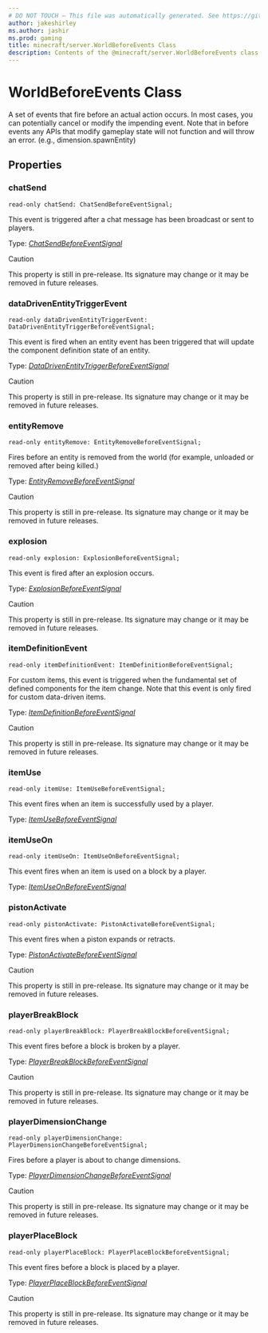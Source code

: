 ```yaml
---
# DO NOT TOUCH — This file was automatically generated. See https://github.com/mojang/minecraftapidocsgenerator to modify descriptions, examples, etc.
author: jakeshirley
ms.author: jashir
ms.prod: gaming
title: minecraft/server.WorldBeforeEvents Class
description: Contents of the @minecraft/server.WorldBeforeEvents class.
---
```

# WorldBeforeEvents Class

A set of events that fire before an actual action occurs. In most cases, you can potentially cancel or modify the impending event. Note that in before events any APIs that modify gameplay state will not function and will throw an error. (e.g., dimension.spawnEntity) 

## Properties

### **chatSend**
`read-only chatSend: ChatSendBeforeEventSignal;`

This event is triggered after a chat message has been broadcast or sent to players.

Type: [*ChatSendBeforeEventSignal*](ChatSendBeforeEventSignal.md)

> [!CAUTION]
> This property is still in pre-release.  Its signature may change or it may be removed in future releases.

### **dataDrivenEntityTriggerEvent**
`read-only dataDrivenEntityTriggerEvent: DataDrivenEntityTriggerBeforeEventSignal;`

This event is fired when an entity event has been triggered that will update the component definition state of an entity.

Type: [*DataDrivenEntityTriggerBeforeEventSignal*](DataDrivenEntityTriggerBeforeEventSignal.md)

> [!CAUTION]
> This property is still in pre-release.  Its signature may change or it may be removed in future releases.

### **entityRemove**
`read-only entityRemove: EntityRemoveBeforeEventSignal;`

Fires before an entity is removed from the world (for example, unloaded or removed after being killed.)

Type: [*EntityRemoveBeforeEventSignal*](EntityRemoveBeforeEventSignal.md)

> [!CAUTION]
> This property is still in pre-release.  Its signature may change or it may be removed in future releases.

### **explosion**
`read-only explosion: ExplosionBeforeEventSignal;`

This event is fired after an explosion occurs.

Type: [*ExplosionBeforeEventSignal*](ExplosionBeforeEventSignal.md)

> [!CAUTION]
> This property is still in pre-release.  Its signature may change or it may be removed in future releases.

### **itemDefinitionEvent**
`read-only itemDefinitionEvent: ItemDefinitionBeforeEventSignal;`

For custom items, this event is triggered when the fundamental set of defined components for the item change.  Note that this event is only fired for custom data-driven items.

Type: [*ItemDefinitionBeforeEventSignal*](ItemDefinitionBeforeEventSignal.md)

> [!CAUTION]
> This property is still in pre-release.  Its signature may change or it may be removed in future releases.

### **itemUse**
`read-only itemUse: ItemUseBeforeEventSignal;`

This event fires when an item is successfully used by a player.

Type: [*ItemUseBeforeEventSignal*](ItemUseBeforeEventSignal.md)

### **itemUseOn**
`read-only itemUseOn: ItemUseOnBeforeEventSignal;`

This event fires when an item is used on a block by a player.

Type: [*ItemUseOnBeforeEventSignal*](ItemUseOnBeforeEventSignal.md)

### **pistonActivate**
`read-only pistonActivate: PistonActivateBeforeEventSignal;`

This event fires when a piston expands or retracts.

Type: [*PistonActivateBeforeEventSignal*](PistonActivateBeforeEventSignal.md)

> [!CAUTION]
> This property is still in pre-release.  Its signature may change or it may be removed in future releases.

### **playerBreakBlock**
`read-only playerBreakBlock: PlayerBreakBlockBeforeEventSignal;`

This event fires before a block is broken by a player.

Type: [*PlayerBreakBlockBeforeEventSignal*](PlayerBreakBlockBeforeEventSignal.md)

> [!CAUTION]
> This property is still in pre-release.  Its signature may change or it may be removed in future releases.

### **playerDimensionChange**
`read-only playerDimensionChange: PlayerDimensionChangeBeforeEventSignal;`

Fires before a player is about to change dimensions.

Type: [*PlayerDimensionChangeBeforeEventSignal*](PlayerDimensionChangeBeforeEventSignal.md)

> [!CAUTION]
> This property is still in pre-release.  Its signature may change or it may be removed in future releases.

### **playerPlaceBlock**
`read-only playerPlaceBlock: PlayerPlaceBlockBeforeEventSignal;`

This event fires before a block is placed by a player.

Type: [*PlayerPlaceBlockBeforeEventSignal*](PlayerPlaceBlockBeforeEventSignal.md)

> [!CAUTION]
> This property is still in pre-release.  Its signature may change or it may be removed in future releases.
